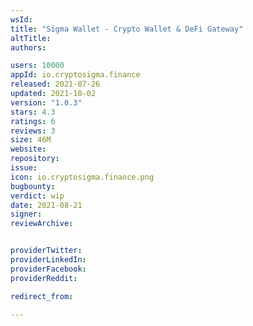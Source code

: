 ```yaml
---
wsId: 
title: "Sigma Wallet - Crypto Wallet & DeFi Gateway"
altTitle: 
authors:

users: 10000
appId: io.cryptosigma.finance
released: 2021-07-26
updated: 2021-10-02
version: "1.0.3"
stars: 4.3
ratings: 6
reviews: 3
size: 46M
website: 
repository: 
issue: 
icon: io.cryptosigma.finance.png
bugbounty: 
verdict: wip
date: 2021-08-21
signer: 
reviewArchive:


providerTwitter: 
providerLinkedIn: 
providerFacebook: 
providerReddit: 

redirect_from:

---
```



